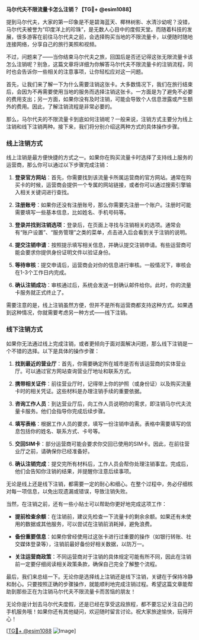 **马尔代夫不限流量卡怎么注销？【TG💪+ @esim1088】**

提到马尔代夫，大家的第一印象是不是碧海蓝天、椰林树影、水清沙幼呢？没错，马尔代夫被誉为“印度洋上的珍珠”，是无数人心目中的度假天堂。而随着科技的发展，很多游客在前往马尔代夫之前，会选择购买当地的不限流量卡，以便随时随地连接网络，分享自己的旅行美照和视频。

不过，问题来了——当你结束马尔代夫之旅，回国后是否还记得这张无限流量卡该怎么注销呢？别急，这篇文章将详细为你解答马尔代夫不限流量卡的注销流程，同时也会告诉你一些相关的注意事项，让你轻松应对这一问题。

首先，让我们来了解一下为什么需要注销这张卡。大多数情况下，我们在旅行结束后，会因为不再需要使用当地的服务而选择注销这张卡。一方面是为了避免不必要的费用支出；另一方面，如果你没有及时注销，可能会导致个人信息泄露或产生额外的费用。因此，了解注销流程是非常必要的。

那么，马尔代夫的不限流量卡到底如何注销呢？一般来说，注销方式主要分为线上注销和线下注销两种。接下来，我们将分别介绍这两种方式的具体操作步骤。

### **线上注销方式**
线上注销是最方便快捷的方式之一。如果你在购买流量卡时选择了支持线上服务的运营商，那么你可以通过以下步骤完成注销：

1. **登录官方网站**：首先，你需要找到该流量卡所属运营商的官方网站。通常在购买卡的时候，运营商会提供一个专属的网站链接，或者你可以通过搜索引擎输入相关关键词进行查找。
   
2. **注册账号**：如果你还没有注册账号，那么你需要先注册一个账户。注册时可能需要填写一些基本信息，比如姓名、手机号码等。

3. **登录并找到注销选项**：登录后，在页面上寻找与注销相关的选项。通常会有“账户设置”、“服务管理”之类的菜单，点击进入后会看到关于注销的说明。

4. **提交注销申请**：按照提示填写相关信息，并确认提交注销申请。有些运营商可能会要求你提供身份证明文件以验证身份。

5. **等待审核**：提交申请后，运营商会对你的信息进行审核。一般情况下，审核会在1-3个工作日内完成。

6. **确认注销成功**：审核通过后，系统会发送一封确认邮件给你。此时，你的流量卡服务就正式终止了。

需要注意的是，线上注销虽然方便，但并不是所有运营商都支持这种方式。如果遇到这种情况，你就需要考虑另一种方式——线下注销。

### **线下注销方式**
如果你无法通过线上完成注销，或者更倾向于面对面解决问题，那么线下注销是一个不错的选择。以下是具体的操作步骤：

1. **找到最近的营业厅**：首先，你需要确定所在城市是否有该运营商的实体营业厅。可以通过官方网站查询营业厅地址和联系方式。

2. **携带相关证件**：前往营业厅时，记得带上你的护照（或身份证）以及购买流量卡时的相关凭证。这些材料是办理注销手续的重要依据。

3. **咨询工作人员**：到达营业厅后，向工作人员说明你的需求，即注销马尔代夫流量卡服务。他们会指导你完成后续步骤。

4. **填写表格**：根据工作人员的要求，填写一份注销申请表。表格中需要填写的信息包括你的姓名、联系方式、卡号等。

5. **交回SIM卡**：部分运营商可能会要求你交回已使用的SIM卡。因此，在前往营业厅之前，请确保你已经准备好。

6. **确认注销完成**：提交完所有材料后，工作人员会帮你处理注销事宜。完成后，他们会告知你注销的结果，并提醒你注意后续事项。

无论是线上还是线下注销，都需要一定的耐心和细心。在整个过程中，务必仔细核对每一项信息，以免出现遗漏或错误，导致注销失败。

当然，在注销之前，还有一些小贴士可以帮助你更好地完成这项工作：

- **提前检查余额**：在注销前，建议先检查一下流量卡的剩余余额。如果还有未使用的数据或其他服务，可以尝试在注销前消耗掉，避免浪费。
  
- **备份重要信息**：如果你曾经使用过这张卡进行过重要的操作（如银行转账、社交媒体登录等），注销前最好备份好相关数据，以防万一。

- **关注运营商政策**：不同运营商对于注销的具体规定可能有所不同，因此在注销前一定要仔细阅读相关政策条款，确保自己完全了解整个流程。

最后，我们来总结一下。无论你是选择线上注销还是线下注销，关键在于保持冷静和耐心。只要按照正确的步骤操作，就能顺利地完成注销过程。希望这篇文章能帮助到那些正在为注销马尔代夫不限流量卡而苦恼的朋友！

无论你是计划去马尔代夫度假，还是已经在享受这段旅程，都不要忘记关注自己的手机服务哦！如果你还有其他疑问，欢迎随时留言讨论。祝大家旅途愉快，玩得开心！

[[TG💪+ @esim1088](https://t.me/s/esim1088) ![Image](https://i.postimg.cc/4NQfJmqS/Snipaste-2025-05-13-00-14-12.png)]